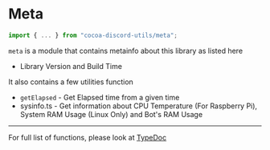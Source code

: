 # Meta

```ts
import { ... } from "cocoa-discord-utils/meta";
```

`meta` is a module that contains metainfo about this library as listed here

- Library Version and Build Time

It also contains a few utilities function

- `getElapsed` - Get Elapsed time from a given time
- sysinfo.ts - Get information about CPU Temperature (For Raspberry Pi),
  System RAM Usage (Linux Only) and Bot's RAM Usage

---

For full list of functions, please look at [TypeDoc](https://leomotors.me/cocoa-discord-utils/typedoc/)

